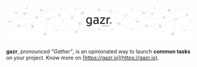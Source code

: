 ![Gazr](images/github-landing.png)

**gazr**, _pronounced "Gather"_, is an opinionated way to launch **common tasks** on your project. Know more on [https://gazr.io](https://gazr.io).
